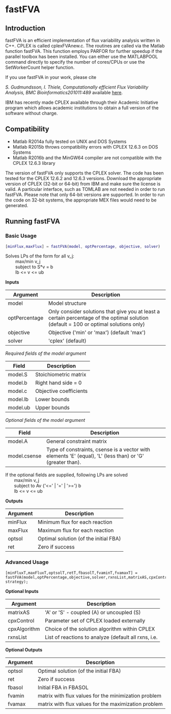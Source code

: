# fastFVA

## Introduction

fastFVA is an efficient implementation of flux variability analysis written in C++. CPLEX  is called cplexFVAnew.c. The routines are called via the Matlab function fastFVA. This function employs PARFOR for further speedup if the parallel toolbox has been installed. You can either use the MATLABPOOL command directly to specify the number of cores/CPUs or use the SetWorkerCount helper function.

If you use fastFVA in your work, please cite

*S. Gudmundsson, I. Thiele, Computationally efficient Flux Variability Analysis, BMC Bioinformatics201011:489* available [here](https://bmcbioinformatics.biomedcentral.com/articles/10.1186/1471-2105-11-489).

IBM has recently made CPLEX available through their Academic Initiative program which allows academic institutions to obtain a full version of the software without charge.

## Compatibility

- Matlab R2014a fully tested on UNIX and DOS Systems
- Matlab R2015b throws compatibility errors with CPLEX 12.6.3 on DOS Systems
- Matlab R2016b and the MinGW64 compiler are not compatible with the CPLEX 12.6.3 library

The version of fastFVA only supports the CPLEX solver. The code has been tested for the CPLEX 12.6.2 and 12.6.3 versions. Download the appropriate version of CPLEX (32-bit or 64-bit) from IBM and make sure the license is valid. A particular interface, such as TOMLAB are not needed in order to run fastFVA. Please note that only 64-bit versions are supported. In order to run the code on 32-bit systems, the appropriate MEX files would need to be generated.

## Running fastFVA

### Basic Usage
```Matlab
[minFlux,maxFlux] = fastFVA(model, optPercentage, objective, solver)
```

 Solves LPs of the form for all v_j:   
&nbsp;&nbsp;&nbsp;&nbsp;&nbsp;&nbsp;&nbsp; max/min v_j  
&nbsp;&nbsp;&nbsp;&nbsp;&nbsp;&nbsp;&nbsp; subject to S*v = b  
&nbsp;&nbsp;&nbsp;&nbsp;&nbsp;&nbsp;&nbsp; lb <= v <= ub  

**Inputs**  

| Argument       | Description              |
| ---------------|--------------------------|
| model          | Model structure          |
| optPercentage  | Only consider solutions that give you at least a certain percentage of the optimal solution (default = 100 or optimal solutions only)  |
| objective      | Objective ('min' or 'max') (default 'max')  |
|  solver        | 'cplex' (default)  |

*Required fields of the model argument*

| Field       | Description              |
| ------------|--------------------------|
| model.S     | Stoichiometric matrix    |
| model.b     | Right hand side = 0      |
| model.c     | Objective coefficients   |
| model.lb    | Lower bounds             |
| model.ub    | Upper bounds             |

*Optional fields of the model argument*

| Field        | Description              |
| -------------|--------------------------|
| model.A      | General constraint matrix  
| model.csense | Type of constraints, csense is a vector with elements 'E' (equal), 'L' (less than) or 'G' (greater than).       |

If the optional fields are supplied, following LPs are solved  
&nbsp;&nbsp;&nbsp;&nbsp;&nbsp;&nbsp;&nbsp;max/min v_j  
&nbsp;&nbsp;&nbsp;&nbsp;&nbsp;&nbsp;&nbsp;subject to Av {'<=' | '=' | '>='} b  
&nbsp;&nbsp;&nbsp;&nbsp;&nbsp;&nbsp;&nbsp;lb <= v <= ub  


**Outputs**

| Argument        | Description                          |
| ----------------|--------------------------------------|
| minFlux         | Minimum flux for each reaction       |
| maxFlux         | Maximum flux for each reaction       |
| optsol          | Optimal solution (of the initial FBA)|  
| ret             | Zero if success                      |

### Advanced Usage
```
[minFluxT,maxFluxT,optsolT,retT,fbasolT,fvaminT,fvamaxT] = fastFVA(model,optPercentage,objective,solver,rxnsList,matrixAS,cpxControl,cpxAlgorithm, strategy);
```

**Optional Inputs**  

| Argument        | Description                                             |
| ----------------|---------------------------------------------------------|
| matrixAS        | 'A' or 'S' - coupled (A) or uncoupled (S)               |
| cpxControl      | Parameter set of CPLEX loaded externally                |
| cpxAlgorithm    | Choice of the solution algorithm within CPLEX           |
| rxnsList        | List of reactions to analyze (default all rxns, i.e.    |

**Optional Outputs**

| Argument        | Description                                             |
| ----------------|---------------------------------------------------------|
|   optsol        | Optimal solution (of the initial FBA)                   |
|   ret           | Zero if success                                         |
|   fbasol        | Initial FBA in FBASOL                                   |
|   fvamin        | matrix with flux values for the minimization problem    |
|   fvamax        | matrix with flux values for the maximization problem    |
